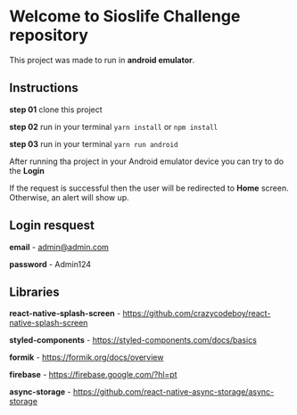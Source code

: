 # Welcome to Sioslife Challenge repository

This project was made to run in **android emulator**.

## Instructions

**step 01** clone this project

**step 02** run in your terminal 
```yarn install``` or ```npm install```

**step 03** run  in your terminal 
```yarn run android```

After running tha project in your Android emulator device you can try to do the **Login**

If the request is successful then the user will be redirected to **Home** screen. Otherwise, an alert will show up.


## Login resquest

**email** - admin@admin.com

**password** - Admin124


## Libraries

**react-native-splash-screen** - https://github.com/crazycodeboy/react-native-splash-screen

**styled-components** - https://styled-components.com/docs/basics

**formik** - https://formik.org/docs/overview

**firebase** - https://firebase.google.com/?hl=pt

**async-storage** - https://github.com/react-native-async-storage/async-storage
